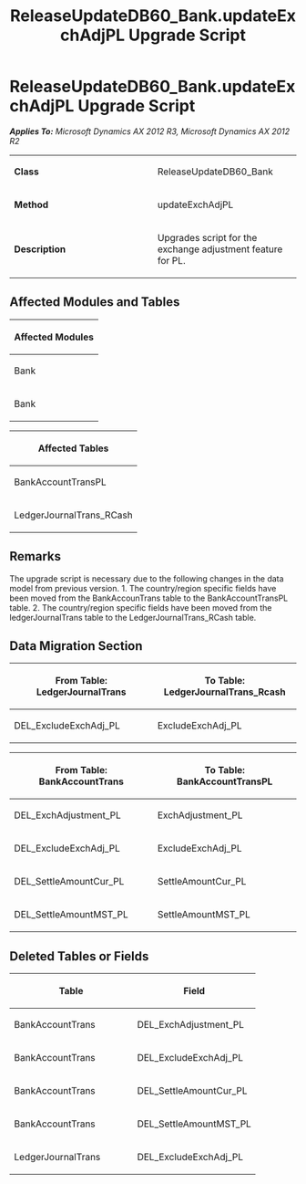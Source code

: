 ﻿---
title: ReleaseUpdateDB60_Bank.updateExchAdjPL Upgrade Script
TOCTitle: ReleaseUpdateDB60_Bank.updateExchAdjPL Upgrade Script
ms:assetid: cf908408-9805-73d6-84fb-e5570f817c5d
ms:mtpsurl: https://msdn.microsoft.com/en-us/library/JJ686885(v=AX.60)
ms:contentKeyID: 49711336
ms.date: 05/18/2015
mtps_version: v=AX.60
---

# ReleaseUpdateDB60\_Bank.updateExchAdjPL Upgrade Script 


_**Applies To:** Microsoft Dynamics AX 2012 R3, Microsoft Dynamics AX 2012 R2_

<table>
<colgroup>
<col style="width: 50%" />
<col style="width: 50%" />
</colgroup>
<tbody>
<tr class="odd">
<td><p><strong>Class</strong></p></td>
<td><p>ReleaseUpdateDB60_Bank</p></td>
</tr>
<tr class="even">
<td><p><strong>Method</strong></p></td>
<td><p>updateExchAdjPL</p></td>
</tr>
<tr class="odd">
<td><p><strong>Description</strong></p></td>
<td><p>Upgrades script for the exchange adjustment feature for PL.</p></td>
</tr>
</tbody>
</table>


## Affected Modules and Tables

<table>
<colgroup>
<col style="width: 100%" />
</colgroup>
<thead>
<tr class="header">
<th><p>Affected Modules</p></th>
</tr>
</thead>
<tbody>
<tr class="odd">
<td><p>Bank</p></td>
</tr>
<tr class="even">
<td><p>Bank</p></td>
</tr>
</tbody>
</table>


<table>
<colgroup>
<col style="width: 100%" />
</colgroup>
<thead>
<tr class="header">
<th><p>Affected Tables</p></th>
</tr>
</thead>
<tbody>
<tr class="odd">
<td><p>BankAccountTransPL</p></td>
</tr>
<tr class="even">
<td><p>LedgerJournalTrans_RCash</p></td>
</tr>
</tbody>
</table>


## Remarks

The upgrade script is necessary due to the following changes in the data model from previous version. 1. The country/region specific fields have been moved from the BankAccounTrans table to the BankAccountTransPL table. 2. The country/region specific fields have been moved from the ledgerJournalTrans table to the LedgerJournalTrans\_RCash table.

## Data Migration Section

<table>
<colgroup>
<col style="width: 50%" />
<col style="width: 50%" />
</colgroup>
<thead>
<tr class="header">
<th><p>From Table: LedgerJournalTrans</p></th>
<th><p>To Table: LedgerJournalTrans_Rcash</p></th>
</tr>
</thead>
<tbody>
<tr class="odd">
<td><p>DEL_ExcludeExchAdj_PL</p></td>
<td><p>ExcludeExchAdj_PL</p></td>
</tr>
</tbody>
</table>


<table>
<colgroup>
<col style="width: 50%" />
<col style="width: 50%" />
</colgroup>
<thead>
<tr class="header">
<th><p>From Table: BankAccountTrans</p></th>
<th><p>To Table: BankAccountTransPL</p></th>
</tr>
</thead>
<tbody>
<tr class="odd">
<td><p>DEL_ExchAdjustment_PL</p></td>
<td><p>ExchAdjustment_PL</p></td>
</tr>
<tr class="even">
<td><p>DEL_ExcludeExchAdj_PL</p></td>
<td><p>ExcludeExchAdj_PL</p></td>
</tr>
<tr class="odd">
<td><p>DEL_SettleAmountCur_PL</p></td>
<td><p>SettleAmountCur_PL</p></td>
</tr>
<tr class="even">
<td><p>DEL_SettleAmountMST_PL</p></td>
<td><p>SettleAmountMST_PL</p></td>
</tr>
</tbody>
</table>


## Deleted Tables or Fields

<table>
<colgroup>
<col style="width: 50%" />
<col style="width: 50%" />
</colgroup>
<thead>
<tr class="header">
<th><p>Table</p></th>
<th><p>Field</p></th>
</tr>
</thead>
<tbody>
<tr class="odd">
<td><p>BankAccountTrans</p></td>
<td><p>DEL_ExchAdjustment_PL</p></td>
</tr>
<tr class="even">
<td><p>BankAccountTrans</p></td>
<td><p>DEL_ExcludeExchAdj_PL</p></td>
</tr>
<tr class="odd">
<td><p>BankAccountTrans</p></td>
<td><p>DEL_SettleAmountCur_PL</p></td>
</tr>
<tr class="even">
<td><p>BankAccountTrans</p></td>
<td><p>DEL_SettleAmountMST_PL</p></td>
</tr>
<tr class="odd">
<td><p>LedgerJournalTrans</p></td>
<td><p>DEL_ExcludeExchAdj_PL</p></td>
</tr>
</tbody>
</table>

  


